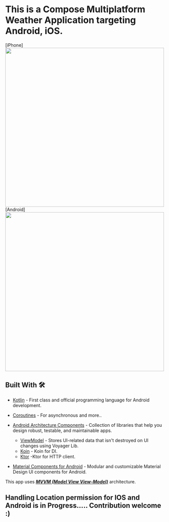 # This is a Compose Multiplatform Weather Application targeting Android, iOS. 






[iPhone]
<img src="https://github.com/devggaurav/weatherAppCmm/assets/42926809/6bf64eaf-3324-43ae-b4ca-d2abe9d84d26" height="500px"> [Android]
<img src="https://github.com/devggaurav/weatherAppCmm/assets/42926809/d8a4fe3e-02a0-433c-a7ae-a3c136c34e16" height="500px">


## Built With 🛠
- [Kotlin](https://kotlinlang.org/) - First class and official programming language for Android development.
- [Coroutines](https://kotlinlang.org/docs/reference/coroutines-overview.html) - For asynchronous and more..
- [Android Architecture Components](https://developer.android.com/topic/libraries/architecture) - Collection of libraries that help you design robust, testable, and maintainable apps.
  - [ViewModel](https://voyager.adriel.cafe/) - Stores UI-related data that isn't destroyed on UI changes using Voyager Lib. 
  - [Koin](https://insert-koin.io/docs/setup/koin/) - Koin for DI.
  - [Ktor](https://ktor.io/docs/client-create-multiplatform-application.html) -Ktor for HTTP client.

- [Material Components for Android](https://github.com/material-components/material-components-android) - Modular and customizable Material Design UI components for Android.


This app uses [***MVVM (Model View View-Model)***](https://developer.android.com/jetpack/docs/guide#recommended-app-arch) architecture.


## Handling Location permission for IOS and Android is in Progress..... Contribution welcome :) 
